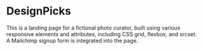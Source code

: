 # DesignPicks

This is a landing page for a fictional photo curator, built using various responsive elements and attributes, including CSS grid, flexbox, and srcset. A Mailchimp signup form is integrated into the page.
